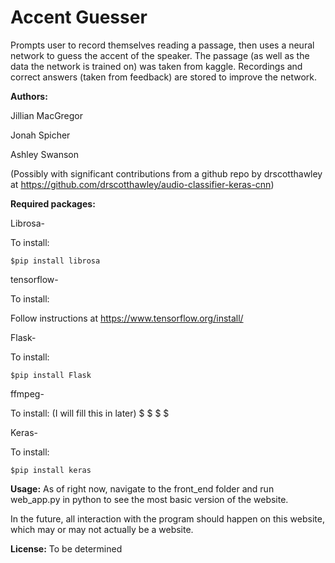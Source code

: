 # Accent Guesser

Prompts user to record themselves reading a passage, then uses a neural network
to guess the accent of the speaker. The passage (as well as the data the network
is trained on) was taken from kaggle. Recordings and correct answers (taken from
feedback) are stored to improve the network.

**Authors:**

Jillian MacGregor

Jonah Spicher

Ashley Swanson

(Possibly with significant contributions from a github repo by drscotthawley at https://github.com/drscotthawley/audio-classifier-keras-cnn)

**Required packages:**

Librosa-

To install:

    $pip install librosa

tensorflow-

To install:

Follow instructions at https://www.tensorflow.org/install/

Flask-

To install:

    $pip install Flask

ffmpeg-

To install:
(I will fill this in later)
	$
	$
	$
	$

Keras-

To install:

	$pip install keras


**Usage:**
As of right now, navigate to the front_end folder and run web_app.py in python
to see the most basic version of the website.

In the future, all interaction with the program should happen on this website,
which may or may not actually be a website.


**License:**
To be determined
